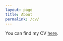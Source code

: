 ```yaml
---
layout: page
title: About
permalink: /cv/
---
```


You can find my CV [here](https://drive.google.com/open?id=1pgD0GU6s2PV-wyxAJ-xCVYYZH523uRTXMj3KCCpgh0c).